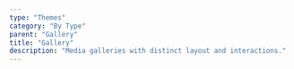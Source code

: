 ```yaml
---
type: "Themes"
category: "By Type"
parent: "Gallery"
title: "Gallery"
description: "Media galleries with distinct layout and interactions."
---
```

